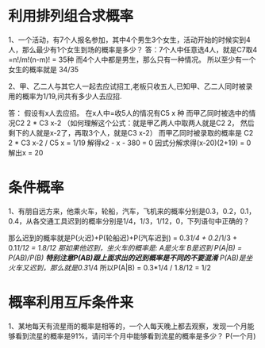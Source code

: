 # 利用排列组合求概率

1、一个活动，有7个人报名参加，其中4个男生3个女生，活动开始的时候实到4人，那么最少有1个女生到场的概率是多少？ 
答：7个人中任意选4人，就是C7取4 =n!/m!(n-m)! =  35种
   而4个人中都是男生，那么只有一种情况。
   所以至少有一个女生的概率就是 34/35
   

2、甲、乙二人与其它人一起去应试招工,老板只收五人,已知甲、乙二人同时被录用的概率为1/19,问共有多少人去应招.

答： 假设有x人去应招。
  在x人中=收5人的情况有C5 x 种
  而甲乙同时被选中的情况C2 2 * C3 x-2  （如何理解这个公式：就是甲乙两人中取两人就是C2 2， 然后剩下的人就是x-2了，再取3个人，就是C3 x-2）
  而甲乙同时被录取的概率是 C2 2 * C3 x-2 / C5 x = 1/19 解得x2 - x - 380 = 0 因式分解求得(x-20)(2+19) = 0 解出x = 20
  
# 条件概率

1、有朋自远方来，他乘火车，轮船，汽车，飞机来的概率分别是0.3，0.2，0.1，0.4，从各交通工具迟到的概率分别是1/4，1/3，1/12，0，下列语句中正确的？

那么迟到的概率就是P(火迟)+P(轮船迟)+P(汽车迟到) = 0.3*1/4 + 0.2*/1/3 + 0.1*1/12 = 1.8/12
那如果他迟到，坐火车的概率是:
A是火车 B是迟到
P(A|B) = P(AB)/P(B)
**特别注意P(AB)跟上面求出的迟到概率是不同的不要混淆**
P(AB)是坐火车又迟到，那么就是0.3*1/4 
所以P(A|B) = 0.3*1/4  /  1.8/12 = 1/2

# 概率利用互斥条件来

1、某地每天有流星雨的概率是相等的，一个人每天晚上都去观察，发现一个月能够看到流星的概率是91%，请问半个月中能够看到流星的概率是多少？
P(一个月)


